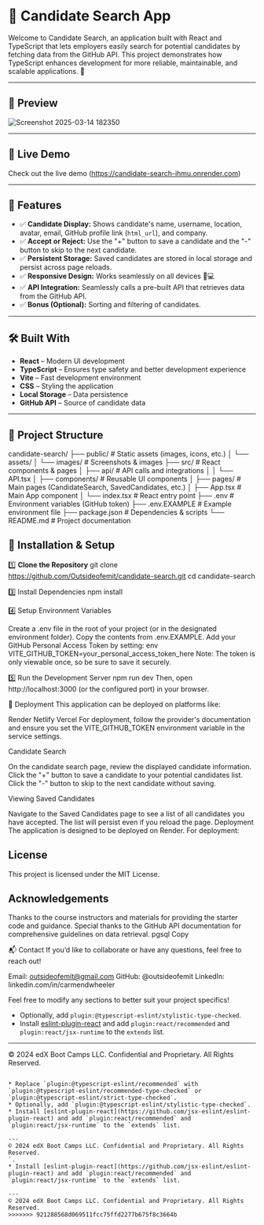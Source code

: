 # 🌟 Candidate Search App

Welcome to Candidate Search, an application built with React and TypeScript that lets employers easily search for potential candidates by fetching data from the GitHub API. This project demonstrates how TypeScript enhances development for more reliable, maintainable, and scalable applications. 🚀

---

## 📸 Preview

![Screenshot 2025-03-14 182350](https://github.com/user-attachments/assets/58a8b153-e628-4766-bf65-5677fbd0d5b8)


---

## 🔗 Live Demo

Check out the live demo (https://candidate-search-ihmu.onrender.com)

---

## 📌 Features

- ✅ **Candidate Display:** Shows candidate's name, username, location, avatar, email, GitHub profile link (`html_url`), and company.
- ✅ **Accept or Reject:** Use the "+" button to save a candidate and the "-" button to skip to the next candidate.
- ✅ **Persistent Storage:** Saved candidates are stored in local storage and persist across page reloads.
- ✅ **Responsive Design:** Works seamlessly on all devices 📱💻
- ✅ **API Integration:** Seamlessly calls a pre-built API that retrieves data from the GitHub API.
- ✅ **Bonus (Optional):** Sorting and filtering of candidates.

---

## 🛠️ Built With

- **React** – Modern UI development
- **TypeScript** – Ensures type safety and better development experience
- **Vite** – Fast development environment
- **CSS** – Styling the application
- **Local Storage** – Data persistence
- **GitHub API** – Source of candidate data

---

## 📂 Project Structure

candidate-search/ ├── public/ # Static assets (images, icons, etc.) │ └── assets/ │ └── images/ # Screenshots & images ├── src/ # React components & pages │ ├── api/ # API calls and integrations │ │ └── API.tsx │ ├── components/ # Reusable UI components │ ├── pages/ # Main pages (CandidateSearch, SavedCandidates, etc.) │ ├── App.tsx # Main App component │ └── index.tsx # React entry point ├── .env # Environment variables (GitHub token) ├── .env.EXAMPLE # Example environment file ├── package.json # Dependencies & scripts └── README.md # Project documentation

## 🚀 Installation & Setup

1️⃣ **Clone the Repository**
git clone https://github.com/Outsideofemit/candidate-search.git
cd candidate-search


3️⃣ Install Dependencies
npm install

4️⃣ Setup Environment Variables

Create a .env file in the root of your project (or in the designated environment folder).
Copy the contents from .env.EXAMPLE.
Add your GitHub Personal Access Token by setting:
env
VITE_GITHUB_TOKEN=your_personal_access_token_here
Note: The token is only viewable once, so be sure to save it securely.

5️⃣ Run the Development Server
npm run dev
Then, open http://localhost:3000 (or the configured port) in your browser.

📁 Deployment
This application can be deployed on platforms like:

Render
Netlify
Vercel
For deployment, follow the provider's documentation and ensure you set the VITE_GITHUB_TOKEN environment variable in the service settings.

Candidate Search

On the candidate search page, review the displayed candidate information.
Click the "+" button to save a candidate to your potential candidates list.
Click the "-" button to skip to the next candidate without saving.

Viewing Saved Candidates

Navigate to the Saved Candidates page to see a list of all candidates you have accepted.
The list will persist even if you reload the page.
Deployment
The application is designed to be deployed on Render. For deployment:

## License
This project is licensed under the MIT License.

## Acknowledgements
Thanks to the course instructors and materials for providing the starter code and guidance.
Special thanks to the GitHub API documentation for comprehensive guidelines on data retrieval.
pgsql
Copy

📬 Contact
If you’d like to collaborate or have any questions, feel free to reach out!

Email: outsideofemit@gmail.com
GitHub: @outsideofemit
LinkedIn: linkedin.com/in/carmendwheeler

Feel free to modify any sections to better suit your project specifics!
* Optionally, add `plugin:@typescript-eslint/stylistic-type-checked`.
* Install [eslint-plugin-react](https://github.com/jsx-eslint/eslint-plugin-react) and add `plugin:react/recommended` and `plugin:react/jsx-runtime` to the `extends` list.

---
© 2024 edX Boot Camps LLC. Confidential and Proprietary. All Rights Reserved.

```

* Replace `plugin:@typescript-eslint/recommended` with `plugin:@typescript-eslint/recommended-type-checked` or `plugin:@typescript-eslint/strict-type-checked`.
* Optionally, add `plugin:@typescript-eslint/stylistic-type-checked`.
* Install [eslint-plugin-react](https://github.com/jsx-eslint/eslint-plugin-react) and add `plugin:react/recommended` and `plugin:react/jsx-runtime` to the `extends` list.

---
© 2024 edX Boot Camps LLC. Confidential and Proprietary. All Rights Reserved.
`.
* Install [eslint-plugin-react](https://github.com/jsx-eslint/eslint-plugin-react) and add `plugin:react/recommended` and `plugin:react/jsx-runtime` to the `extends` list.

---
© 2024 edX Boot Camps LLC. Confidential and Proprietary. All Rights Reserved.
>>>>>>> 921288568d069511fcc75ffd2277b675f8c3664b
